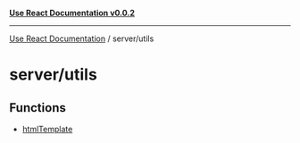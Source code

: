 [**Use React Documentation v0.0.2**](../../README.md)

***

[Use React Documentation](../../modules.md) / server/utils

# server/utils

## Functions

- [htmlTemplate](functions/htmlTemplate.md)
